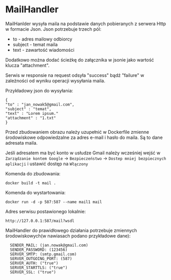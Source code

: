 # MailHandler

MailHanlder wysyła maila na podstawie danych pobieranych z serwera Http w formacie Json. Json potrzebuje trzech pól:

- to - adres mailowy odbiorcy
- subject - temat maila
- text - zawartość wiadomości

Dodatkowo można dodać ścieżkę do załącznika w jsonie jako wartość klucza "attachment".

Serwis w responsie na request odsyła "success" bądź "failure" w zależności od wyniku operacji wysyłania maila.

Przykładowy json do wysyłania:

    {
    "to" : "jan_nowak5@gmail.com",
    "subject" : "temat",
    "text" : "Lorem ipsum."
    "attachment" : "1.txt"
    }

Przed zbudowaniem obrazu należy uzupełnić w Dockerfile zmienne środowiskowe odpowiedzalne za adres e-mail i hasło do maila. Są to dane adresata maila.

Jeśli adresatem ma być konto w usłudze Gmail należy wcześniej wejść w `Zarządzanie kontem Google` -> `Bezpieczeństwo` -> `Dostep mniej bezpiecznych aplikacji` i ustawić dostęp na `Włączony`

Komenda do zbudowania:

	docker build -t mail .	

Komenda do wystartowania:

	docker run -d -p 587:587 --name mail1 mail
	
Adres serwisu postawionego lokalnie:

	http://127.0.0.1:587/mail?wsdl

MailHandler do prawidłowego działania potrzebuje zmiennych środowiskowych(w nawiasach podano przykładowe dane):

	  SENDER_MAIL: (jan.nowak@gmail.com)
      SENDER_PASSWORD: (123456)
      SERVER_SMTP: (smtp.gmail.com)
      SERVER_OUTGOING_PORT: (587)
      SERVER_AUTH: ("true")
      SERVER_STARTTLS: ("true")
      SERVER_SSL: ("true")
      
     
